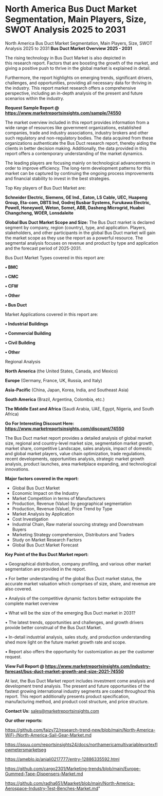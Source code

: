 # North America Bus Duct Market Segmentation, Main Players, Size, SWOT Analysis 2025 to 2031
 North America Bus Duct Market Segmentation, Main Players, Size, SWOT Analysis 2025 to 2031
<Strong> Bus Duct Market Overview 2025 - 2031</strong>

The rising technology in Bus Duct Market is also depicted in this research report. Factors that are boosting the growth of the market, and giving a positive push to thrive in the global market is explained in detail.

Furthermore, the report highlights on emerging trends, significant drivers, challenges, and opportunities, providing all necessary data for thriving in the industry. This report market research offers a comprehensive perspective, including an in-depth analysis of the present and future scenarios within the industry.

<strong>Request Sample Report @ <a href=https://www.marketreportsinsights.com/sample/74550>https://www.marketreportsinsights.com/sample/74550</a></strong>

The market overview included in this report provides information from a wide range of resources like government organizations, established companies, trade and industry associations, industry brokers and other such regulatory and non-regulatory bodies. The data acquired from these organizations authenticate the Bus Duct research report, thereby aiding the clients in better decision making. Additionally, the data provided in this report offers a contemporary understanding of the market dynamics.

The leading players are focusing mainly on technological advancements in order to improve efficiency. The long-term development patterns for this market can be captured by continuing the ongoing process improvements and financial stability to invest in the best strategies.

Top Key players of Bus Duct Market are:

<strong>Schneider Electric, Siemens, GE Ind., Eaton, LS Cable, UEC, Huapeng Group, Eta-com, DBTS Ind, Godrej Busbar Systems, Furukawa Electric, Powell, Honeywell, Weton, Somet, ABB, Dasheng Microgrid, Huabei Changcheng, WOER, Lonsdaleite</strong>

<strong><b>Global Bus Duct Market Scope and Size:</b></strong>
The Bus Duct market is declared segment by company, region (country), type, and application. Players, stakeholders, and other participants in the global Bus Duct market will gain the market scope as they use the report as a powerful resource. The segmental analysis focuses on revenue and product by type and application and the forecast period of 2025-2031.

Bus Duct Market Types covered in this report are:

<strong>• BMC

• CMC

• CFW

• Other

• Bus Duct</strong>

Market Applications covered in this report are:

<strong>• Industrial Buildings

• Commercial Building

• Civil Building

• Other</strong> 

Regional Analysis

<strong>North America</strong> (the United States, Canada, and Mexico)

<strong>Europe</strong> (Germany, France, UK, Russia, and Italy)

<strong>Asia-Pacific</strong> (China, Japan, Korea, India, and Southeast Asia)

<strong>South America</strong> (Brazil, Argentina, Colombia, etc.)

<strong>The Middle East and Africa</strong> (Saudi Arabia, UAE, Egypt, Nigeria, and South Africa)

<strong>Go For Interesting Discount Here: <a href=https://www.marketreportsinsights.com/discount/74550>https://www.marketreportsinsights.com/discount/74550</a></strong>

The Bus Duct market report provides a detailed analysis of global market size, regional and country-level market size, segmentation market growth, market share, competitive Landscape, sales analysis, impact of domestic and global market players, value chain optimization, trade regulations, recent developments, opportunities analysis, strategic market growth analysis, product launches, area marketplace expanding, and technological innovations.

<strong><b>Major factors covered in the report:</b></strong>
<ul>
  <li>Global Bus Duct Market </li>
  <li>Economic Impact on the Industry</li>
  <li>Market Competition in terms of Manufacturers</li>
  <li>Production, Revenue (Value) by geographical segmentation</li>
  <li>Production, Revenue (Value), Price Trend by Type</li>
  <li>Market Analysis by Application</li>
  <li>Cost Investigation</li>
  <li>Industrial Chain, Raw material sourcing strategy and Downstream Buyers</li>
  <li>Marketing Strategy comprehension, Distributors and Traders</li>
  <li>Study on Market Research Factors</li>
  <li>Global Bus Duct Market Forecast</li>
</ul>

<strong><b>Key Point of the Bus Duct Market report:</b></strong>

• Geographical distribution, company profiling, and various other market segmentation are provided in the report.

• For better understanding of the global Bus Duct market status, the accurate market valuation which comprises of size, share, and revenue are also covered.

• Analysis of the competitive dynamic factors better extrapolate the complete market overview

• What will be the size of the emerging Bus Duct market in 2031?

• The latest trends, opportunities and challenges, and growth drivers provide better construal of the Bus Duct Market.

• In-detail industrial analysis, sales study, and production understanding shed more light on the future market growth rate and scope.

• Report also offers the opportunity for customization as per the customer request.

<strong><b>View Full Report @ <a href=https://www.marketreportsinsights.com/industry-forecast/bus-duct-market-growth-and-size-2021-74550>https://www.marketreportsinsights.com/industry-forecast/bus-duct-market-growth-and-size-2021-74550</a></b></strong>


At last, the Bus Duct Market report includes investment come analysis and development trend analysis. The present and future opportunities of the fastest growing international industry segments are coated throughout this report. This report additionally presents product specification, manufacturing method, and product cost structure, and price structure.

<strong>Contact Us:</strong>
sales@marketreportsinsights.com

<strong>Our other reports:</strong>

<a href=https://github.com/faizy72/research-trend-new/blob/main/North-America-WiFi-/North-America-Sail-Gear-Market.md>https://github.com/faizy72/research-trend-new/blob/main/North-America-WiFi-/North-America-Sail-Gear-Market.md</a>

<a href=https://issuu.com/reportsinsights24/docs/northamericamultivariablevortexflowmetersmarketseg>https://issuu.com/reportsinsights24/docs/northamericamultivariablevortexflowmetersmarketseg</a>

<a href=https://ameblo.jp/anjali0217777/entry-12886335592.html>https://ameblo.jp/anjali0217777/entry-12886335592.html</a>

<a href=https://github.com/cargo2301/Marketing-trends/blob/main/Europe-Gummed-Tape-Dispensers-Market.md>https://github.com/cargo2301/Marketing-trends/blob/main/Europe-Gummed-Tape-Dispensers-Market.md</a>

<a href=https://github.com/radha651/Maarket/blob/main/North-America-Aerospace-Industry-Test-Benches-Market.md>https://github.com/radha651/Maarket/blob/main/North-America-Aerospace-Industry-Test-Benches-Market.md</a>"
